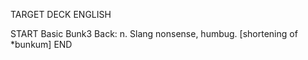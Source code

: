 TARGET DECK
ENGLISH

START
Basic
Bunk3
Back: n. Slang nonsense, humbug. [shortening of *bunkum]
END
